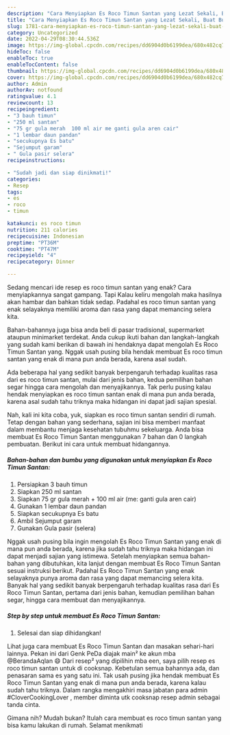 ```yaml
---
description: "Cara Menyiapkan Es Roco Timun Santan yang Lezat Sekali, Buat Buka Puasa Menggugah Selera"
title: "Cara Menyiapkan Es Roco Timun Santan yang Lezat Sekali, Buat Buka Puasa Menggugah Selera"
slug: 1781-cara-menyiapkan-es-roco-timun-santan-yang-lezat-sekali-buat-buka-puasa-menggugah-selera
category: Uncategorized
date: 2022-04-29T08:30:44.536Z
image: https://img-global.cpcdn.com/recipes/dd6904d0b6199dea/680x482cq70/es-roco-timun-santan-foto-resep-utama.jpg
hideToc: false
enableToc: true
enableTocContent: false
thumbnail: https://img-global.cpcdn.com/recipes/dd6904d0b6199dea/680x482cq70/es-roco-timun-santan-foto-resep-utama.jpg
cover: https://img-global.cpcdn.com/recipes/dd6904d0b6199dea/680x482cq70/es-roco-timun-santan-foto-resep-utama.jpg
author: Admin
authorAv: notfound
ratingvalue: 4.1
reviewcount: 13
recipeingredient:
- "3 bauh timun"
- "250 ml santan"
- "75 gr gula merah  100 ml air me ganti gula aren cair"
- "1 lembar daun pandan"
- "secukupnya Es batu"
- "Sejumput garam"
- " Gula pasir selera"
recipeinstructions:

- "Sudah jadi dan siap dinikmati!"
categories:
- Resep
tags:
- es
- roco
- timun

katakunci: es roco timun 
nutrition: 211 calories
recipecuisine: Indonesian
preptime: "PT36M"
cooktime: "PT47M"
recipeyield: "4"
recipecategory: Dinner

---
```



Sedang mencari ide resep es roco timun santan yang enak? Cara menyiapkannya sangat gampang. Tapi Kalau keliru mengolah maka hasilnya akan hambar dan bahkan tidak sedap. Padahal es roco timun santan yang enak selayaknya memiliki aroma dan rasa yang dapat memancing selera kita.


Bahan-bahannya juga bisa anda beli di pasar tradisional, supermarket ataupun minimarket terdekat. Anda cukup ikuti bahan dan langkah-langkah yang sudah kami berikan di bawah ini hendaknya dapat mengolah Es Roco Timun Santan yang. Nggak usah pusing bila hendak membuat Es roco timun santan yang enak di mana pun anda berada, karena asal sudah.

Ada beberapa hal yang sedikit banyak berpengaruh terhadap kualitas rasa dari es roco timun santan, mulai dari jenis bahan, kedua pemilihan bahan segar hingga cara mengolah dan menyajikannya. Tak perlu pusing kalau hendak menyiapkan es roco timun santan enak di mana pun anda berada, karena asal sudah tahu triknya maka hidangan ini dapat jadi sajian spesial.


Nah, kali ini kita coba, yuk, siapkan es roco timun santan sendiri di rumah. Tetap dengan bahan yang sederhana, sajian ini bisa memberi manfaat dalam membantu menjaga kesehatan tubuhmu sekeluarga. Anda bisa membuat Es Roco Timun Santan menggunakan 7 bahan dan 0 langkah pembuatan. Berikut ini cara untuk membuat hidangannya.

<!--inarticleads1-->

##### Bahan-bahan dan bumbu yang digunakan untuk menyiapkan Es Roco Timun Santan:

1. Persiapkan 3 bauh timun
1. Siapkan 250 ml santan
1. Siapkan 75 gr gula merah + 100 ml air (me: ganti gula aren cair)
1. Gunakan 1 lembar daun pandan
1. Siapkan secukupnya Es batu
1. Ambil Sejumput garam
1. Gunakan  Gula pasir (selera)


Nggak usah pusing bila ingin mengolah Es Roco Timun Santan yang enak di mana pun anda berada, karena jika sudah tahu triknya maka hidangan ini dapat menjadi sajian yang istimewa. Setelah menyiapkan semua bahan-bahan yang dibutuhkan, kita lanjut dengan membuat Es Roco Timun Santan sesuai instruksi berikut. Padahal Es Roco Timun Santan yang enak selayaknya punya aroma dan rasa yang dapat memancing selera kita. Banyak hal yang sedikit banyak berpengaruh terhadap kualitas rasa dari Es Roco Timun Santan, pertama dari jenis bahan, kemudian pemilihan bahan segar, hingga cara membuat dan menyajikannya. 

<!--inarticleads2-->

##### Step by step untuk membuat Es Roco Timun Santan:


1. Selesai dan siap dihidangkan!

Lihat juga cara membuat Es Roco Timun Santan dan masakan sehari-hari lainnya. Pekan ini dari Genk PeDa diajak main² ke akun mba @BerandaAqlan 😄 Dari resep² yang dipilihin mba een, saya pilih resep es roco timun santan untuk di cooksnap. Kebetulan semua bahannya ada, dan penasaran sama es yang satu ini. Tak usah pusing jika hendak membuat Es Roco Timun Santan yang enak di mana pun anda berada, karena kalau sudah tahu triknya. Dalam rangka mengakhiri masa jabatan para admin #CloverCookingLover , member diminta utk cooksnap resep admin sebagai tanda cinta. 

Gimana nih? Mudah bukan? Itulah cara membuat es roco timun santan yang bisa kamu lakukan di rumah. Selamat menikmati
